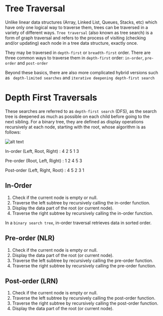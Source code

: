# Tree Traversal

Unlike linear data structures (Array, Linked List, Queues, Stacks, etc) which have only one logical way to traverse them, trees can be traversed in a variety of different ways. ```Tree traversal``` (also known as tree search) is a form of graph traversal and refers to the process of visiting (checking and/or updating) each node in a tree data structure, exactly once. 

They may be traversed in ```depth-first``` or ```breadth-first``` order. There are three common ways to traverse them in ```depth-first``` order: ```in-order```, ```pre-order``` and ```post-order```

Beyond these basics, there are also more complicated hybrid versions such as ``` depth-limited searches``` and  ```iterative deepening depth-first search```

# Depth First Traversals

These searches are referred to as ```depth-first search``` (DFS), as the search tree is deepened as much as possible on each child before going to the next sibling. For a binary tree, they are defined as display operations recursively at each node, starting with the root, whose algorithm is as follows:

![alt text][logo]

[logo]: https://www.geeksforgeeks.org/wp-content/uploads/2009/06/tree12.gif "Tree"

In-order (Left, Root, Right) : 4 2 5 1 3

Pre-order (Root, Left, Right) : 1 2 4 5 3

Post-order (Left, Right, Root) : 4 5 2 3 1

## In-Order 
1. Check if the current node is empty or null.
2. Traverse the left subtree by recursively calling the in-order function.
3. Display the data part of the root (or current node).
4. Traverse the right subtree by recursively calling the in-order function.

In a ```binary search tree```, in-order traversal retrieves data in sorted order.

## Pre-order (NLR)

1. Check if the current node is empty or null.
2. Display the data part of the root (or current node).
3. Traverse the left subtree by recursively calling the pre-order function.
4. Traverse the right subtree by recursively calling the pre-order function.

## Post-order (LRN)

1. Check if the current node is empty or null.
2. Traverse the left subtree by recursively calling the post-order function.
3. Traverse the right subtree by recursively calling the post-order function.
4. Display the data part of the root (or current node).